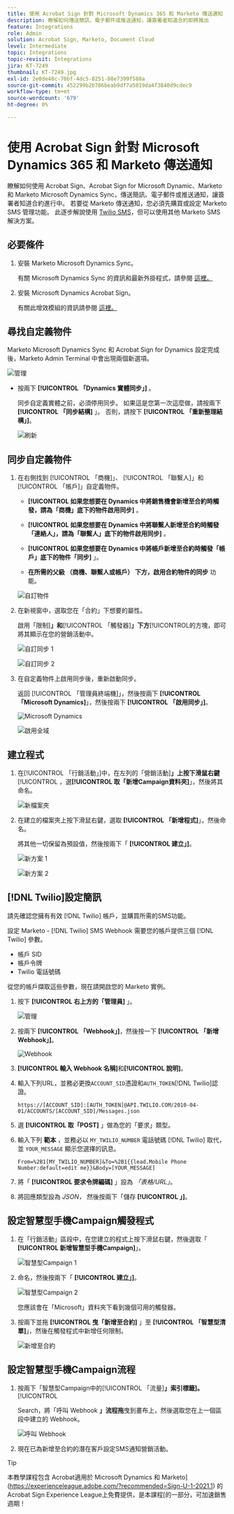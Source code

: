 ```yaml
---
title: 使用 Acrobat Sign 針對 Microsoft Dynamics 365 和 Marketo 傳送通知
description: 瞭解如何傳送簡訊、電子郵件或推送通知，讓簽署者知道合約即將推出
feature: Integrations
role: Admin
solution: Acrobat Sign, Marketo, Document Cloud
level: Intermediate
topic: Integrations
topic-revisit: Integrations
jira: KT-7249
thumbnail: KT-7249.jpg
exl-id: 2e0de48c-70bf-4dc5-8251-88e7399f588a
source-git-commit: 452299b2b786beab9df7a5019da4f3840d9cdec9
workflow-type: tm+mt
source-wordcount: '679'
ht-degree: 0%

---
```


# 使用 Acrobat Sign 針對 Microsoft Dynamics 365 和 Marketo 傳送通知

瞭解如何使用 Acrobat Sign、Acrobat Sign for Microsoft Dynamic、Marketo 和 Marketo Microsoft Dynamics Sync，傳送簡訊、電子郵件或推送通知，讓簽署者知道合約進行中。 若要從 Marketo 傳送通知，您必須先購買或設定 Marketo SMS 管理功能。 此逐步解說使用 [Twilio SMS](https://launchpoint.marketo.com/twilio/twilio-sms-for-marketo/)，但可以使用其他 Marketo SMS 解決方案。

## 必要條件

1. 安裝 Marketo Microsoft Dynamics Sync。

   有關 Microsoft Dynamics Sync 的資訊和最新外掛程式，請參閱 [這裡。](https://experienceleague.adobe.com/docs/marketo/using/product-docs/crm-sync/microsoft-dynamics/marketo-plugin-releases-for-microsoft-dynamics.html)

1. 安裝 Microsoft Dynamics Acrobat Sign。

   有關此增效模組的資訊請參閱 [這裡。](https://helpx.adobe.com/ca/sign/using/microsoft-dynamics-integration-installation-guide.html)

## 尋找自定義物件

Marketo Microsoft Dynamics Sync 和 Acrobat Sign for Dynamics 設定完成後，Marketo Admin Terminal 中會出現兩個新選項。

![管理](assets/adminTerminal.png)

* 按兩下 **[!UICONTROL 「Dynamics 實體同步」]** 。

  同步自定義實體之前，必須停用同步。 如果這是您第一次這麼做，請按兩下 **[!UICONTROL 「同步結構]** 」。 否則，請按下 **[!UICONTROL 「重新整理結構」]**。

  ![刷新](assets/refreshSchema.png)

## 同步自定義物件

1. 在右側找到 [!UICONTROL 「商機]」、 [!UICONTROL 「聯繫人]」和 [!UICONTROL 「帳戶]」自定義物件。

   * **[!UICONTROL 如果您想要在 Dynamics 中將銷售機會新增至合約時觸發，請為「商機」底下的物件啟用同步]** 。

   * **[!UICONTROL 如果您想要在 Dynamics 中將聯繫人新增至合約時觸發「連絡人」，請為「聯繫人」底下的物件啟用同步]** 。

   * **[!UICONTROL 如果您想要在 Dynamics 中將帳戶新增至合約時觸發「帳戶」底下的物件「同步]** 」。

   * **在所需的父級 （商機、聯繫人或帳戶） 下方，啟用合約物件的同步** 功能。

   ![自訂物件](assets/enableSyncDynamics.png)

1. 在新視窗中，選取您在「合約」下想要的屬性。

   啟用「限制&#x200B;]**」和**[!UICONTROL 「觸發器&#x200B;]**」下方**[!UICONTROL &#x200B;的方塊，即可將其顯示在您的營銷活動中。

   ![自訂同步 1](assets/entitySync1.png)

   ![自訂同步 2](assets/entitySync2.png)

1. 在自定義物件上啟用同步後，重新啟動同步。

   返回 [!UICONTROL 「管理員終端機]」，然後按兩下 **[!UICONTROL 「Microsoft Dynamics]**」，然後按兩下 **[!UICONTROL 「啟用同步」]**。

   ![Microsoft Dynamics](assets/microsoftDynamics.png)

   ![啟用全域](assets/enableGlobalDynamics.png)

## 建立程式

1. 在[!UICONTROL 「行銷活動」]中，在左列的「營銷活動&#x200B;]**」上按下滑鼠右鍵**[!UICONTROL ，選&#x200B;**[!UICONTROL 取「新增Campaign資料夾]**」，然後將其命名。

   ![新檔案夾](assets/newFolder.png)

1. 在建立的檔案夾上按下滑鼠右鍵，選取 **[!UICONTROL 「新增程式]**」，然後命名。

   將其他一切保留為預設值，然後按兩下「 **[!UICONTROL 建立」]**。

   ![新方案 1](assets/newProgram1.png)

   ![新方案 2](assets/newProgram2.png)

## [!DNL Twilio]設定簡訊

請先確認您擁有有效 [!DNL Twilio] 帳戶，並購買所需的SMS功能。

設定 Marketo - [!DNL Twilio] SMS Webhook 需要您的帳戶提供三個 [!DNL Twilio] 參數。

* 帳戶 SID
* 帳戶令牌
* Twilio 電話號碼

從您的帳戶擷取這些參數，現在請開啟您的 Marketo 實例。

1. 按下 **[!UICONTROL 右上方的「管理員]** 」。

   ![管理](assets/adminTab.png)

1. 按兩下 **[!UICONTROL 「Webhook」]**，然後按一下 **[!UICONTROL 「新增 Webhook」]**。

   ![Webhook](assets/webhooks.png)

1. **[!UICONTROL 輸入 Webhook 名稱]**&#x200B;和&#x200B;**[!UICONTROL 說明]**。

1. 輸入下列URL，並務必更換`ACCOUNT_SID`憑證和`AUTH_TOKEN`[!DNL Twilio]認證。

   ```
   https://[ACCOUNT_SID]:[AUTH_TOKEN]@API.TWILIO.COM/2010-04-01/ACCOUNTS/[ACCOUNT_SID]/Messages.json
   ```

1. 選 **[!UICONTROL 取「POST]** 」做為您的「要求」類型。

1. 輸入下列 **範本** ，並務必以 `MY_TWILIO_NUMBER` 電話號碼 [!DNL Twilio] 取代，並 `YOUR_MESSAGE` 顯示您選擇的訊息。

   ```
   From=%2B1[MY_TWILIO_NUMBER]&To=%2B1{{lead.Mobile Phone Number:default=edit me}}&Body=[YOUR_MESSAGE]
   ```

1. 將「 **[!UICONTROL 要求令牌編碼]** 」設為 *「表格/URL」*。

1. 將回應類型設為 *JSON，* 然後按兩下「儲存 **[!UICONTROL 」]**。

## 設定智慧型手機Campaign觸發程式

1. 在「行銷活動」區段中，在您建立的程式上按下滑鼠右鍵，然後選取「 **[!UICONTROL 新增智慧型手機Campaign]**」。

   ![智慧型Campaign 1](assets/smartCampaign1.png)

1. 命名，然後按兩下「 **[!UICONTROL 建立」]**。

   ![智慧型Campaign 2](assets/smartCampaign3.png)

   您應該會在「Microsoft」資料夾下看到幾個可用的觸發器。

1. 按兩下並拖 **[!UICONTROL 曳「新增至合約]** 」至 **[!UICONTROL 「智慧型清單]**」，然後在觸發程式中新增任何限制。

   ![新增至合約](assets/addedToAgreementDynamics.png)

## 設定智慧型手機Campaign流程

1. 按兩下「智慧型Campaign中的[!UICONTROL 「流量&#x200B;]**」索引標籤]。**[!UICONTROL 

   Search，將「呼叫 Webhook **」流程拖**&#x200B;曳到畫布上，然後選取您在上一個區段中建立的 Webhook。

   ![呼叫 Webhook](assets/callWebhook.png)

1. 現在已為新增至合約的潛在客戶設定SMS通知營銷活動。
>[!TIP]
>
>本教學課程包含 Acrobat適用於 Microsoft Dynamics 和 Marketo](https://experienceleague.adobe.com/?recommended=Sign-U-1-2021.1) 的 Acrobat Sign Experience League上免費提供，是本課程[的一部分，可加速銷售週期！